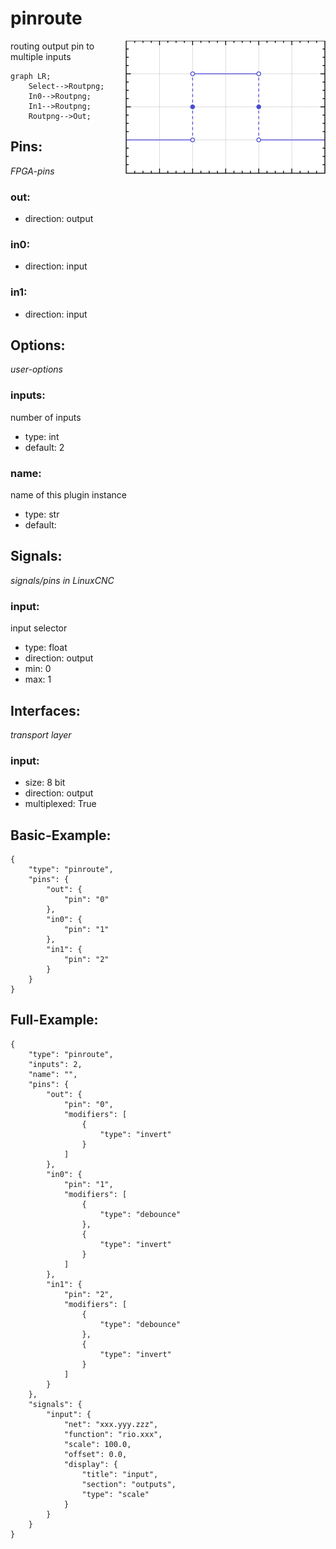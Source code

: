# pinroute

<img align="right" width="320" src="image.png">

routing output pin to multiple inputs

```mermaid
graph LR;
    Select-->Routpng;
    In0-->Routpng;
    In1-->Routpng;
    Routpng-->Out;
```

## Pins:
*FPGA-pins*
### out:

 * direction: output

### in0:

 * direction: input

### in1:

 * direction: input


## Options:
*user-options*
### inputs:
number of inputs

 * type: int
 * default: 2

### name:
name of this plugin instance

 * type: str
 * default: 


## Signals:
*signals/pins in LinuxCNC*
### input:
input selector

 * type: float
 * direction: output
 * min: 0
 * max: 1


## Interfaces:
*transport layer*
### input:

 * size: 8 bit
 * direction: output
 * multiplexed: True


## Basic-Example:
```
{
    "type": "pinroute",
    "pins": {
        "out": {
            "pin": "0"
        },
        "in0": {
            "pin": "1"
        },
        "in1": {
            "pin": "2"
        }
    }
}
```

## Full-Example:
```
{
    "type": "pinroute",
    "inputs": 2,
    "name": "",
    "pins": {
        "out": {
            "pin": "0",
            "modifiers": [
                {
                    "type": "invert"
                }
            ]
        },
        "in0": {
            "pin": "1",
            "modifiers": [
                {
                    "type": "debounce"
                },
                {
                    "type": "invert"
                }
            ]
        },
        "in1": {
            "pin": "2",
            "modifiers": [
                {
                    "type": "debounce"
                },
                {
                    "type": "invert"
                }
            ]
        }
    },
    "signals": {
        "input": {
            "net": "xxx.yyy.zzz",
            "function": "rio.xxx",
            "scale": 100.0,
            "offset": 0.0,
            "display": {
                "title": "input",
                "section": "outputs",
                "type": "scale"
            }
        }
    }
}
```
